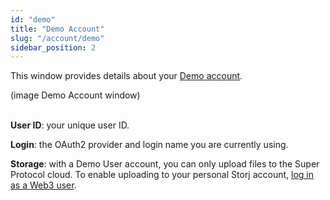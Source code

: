 ```yaml
---
id: "demo"
title: "Demo Account"
slug: "/account/demo"
sidebar_position: 2
---
```


This window provides details about your [Demo account](/marketplace/account#demo-account).

(image Demo Account window)
<br/>
<br/>

**User ID**: your unique user ID.

**Login**: the OAuth2 provider and login name you are currently using.

**Storage**: with a Demo User account, you can only upload files to the Super Protocol cloud. To enable uploading to your personal Storj account, [log in as a Web3 user](/marketplace/guides/log-in#as-a-web3-user).